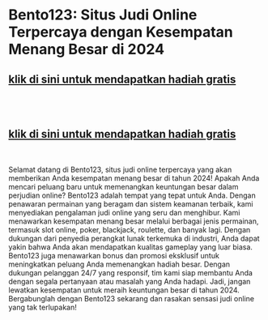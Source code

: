 <h1>Bento123: Situs Judi Online Terpercaya dengan Kesempatan Menang Besar di 2024</h1>
<h2><strong><a href="http://www.google.com">klik di sini untuk mendapatkan hadiah gratis</a></strong></h2>
<h2>&nbsp;</h2>
<h2><strong><a href="http://www.google.com">klik di sini untuk mendapatkan hadiah gratis</a></strong></h2>
<p>&nbsp;</p>
<p>Selamat datang di Bento123, situs judi online terpercaya yang akan memberikan Anda kesempatan menang besar di tahun 2024! Apakah Anda mencari peluang baru untuk memenangkan keuntungan besar dalam perjudian online? Bento123 adalah tempat yang tepat untuk Anda. Dengan penawaran permainan yang beragam dan sistem keamanan terbaik, kami menyediakan pengalaman judi online yang seru dan menghibur. Kami menawarkan kesempatan menang besar melalui berbagai jenis permainan, termasuk slot online, poker, blackjack, roulette, dan banyak lagi. Dengan dukungan dari penyedia perangkat lunak terkemuka di industri, Anda dapat yakin bahwa Anda akan mendapatkan kualitas gameplay yang luar biasa. Bento123 juga menawarkan bonus dan promosi eksklusif untuk meningkatkan peluang Anda memenangkan hadiah besar. Dengan dukungan pelanggan 24/7 yang responsif, tim kami siap membantu Anda dengan segala pertanyaan atau masalah yang Anda hadapi. Jadi, jangan lewatkan kesempatan untuk meraih keuntungan besar di tahun 2024. Bergabunglah dengan Bento123 sekarang dan rasakan sensasi judi online yang tak terlupakan!</p>
<p>&nbsp;</p>
<p>&nbsp;</p>
<div id="gtx-trans" style="position: absolute; left: -42px; top: 54.1875px;">&nbsp;</div>
